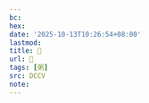```yaml
---
bc:
hex:
date: '2025-10-13T10:26:54+08:00'
lastmod:
title: 􁆮
url: 􁆮
tags: [粥]
src: DCCV
note:
---
```

